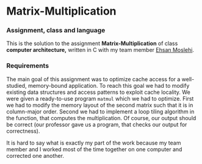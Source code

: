 # Matrix-Multiplication

### Assignment, class and language
This is the solution to the assignment **Matrix-Multiplication** of class **computer architecture,** written in C with my team member [Ehsan Moslehi](https://github.com/eca852).

### Requirements
The main goal of this assignment was to optimize cache access for a well-studied, memory-bound application. To reach this goal we had to modify existing data structures and access patterns to exploit cache locality. We were given a ready-to-use program `matmul` which we had to optimize. First we had to modify the memory layout of the second matrix such that it is in column-major order. Second we had to implement a loop tiling algorithm in the function, that computes the multiplication. Of course, our output should be correct (our professor gave us a program, that checks our output for correctness).

It is hard to say what is exactly my part of the work because my team member and I worked most of the time together on one computer and corrected one another.
